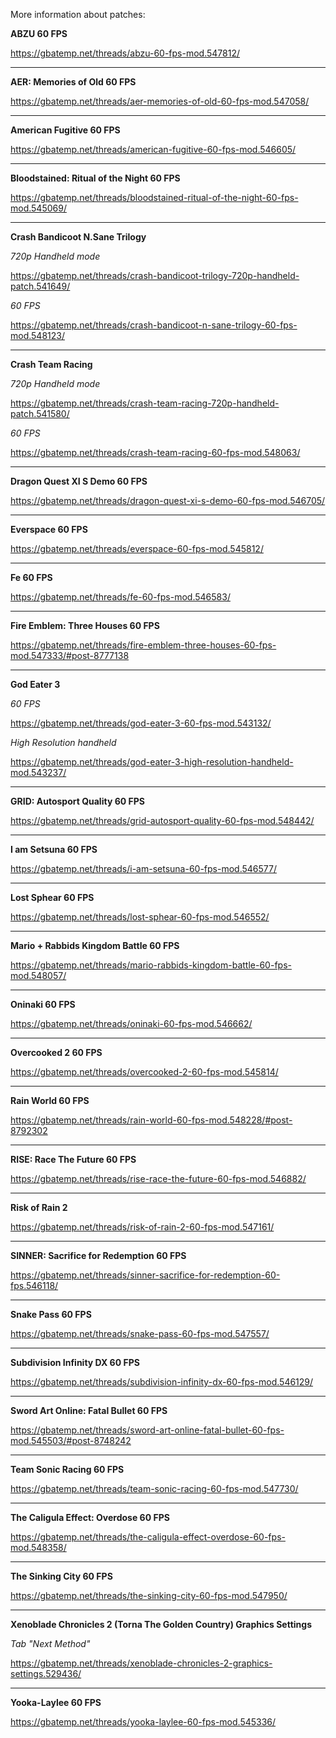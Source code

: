 More information about patches:

**ABZU 60 FPS**

https://gbatemp.net/threads/abzu-60-fps-mod.547812/

---

**AER: Memories of Old 60 FPS**

https://gbatemp.net/threads/aer-memories-of-old-60-fps-mod.547058/

---

**American Fugitive 60 FPS**

https://gbatemp.net/threads/american-fugitive-60-fps-mod.546605/

---

**Bloodstained: Ritual of the Night 60 FPS**

https://gbatemp.net/threads/bloodstained-ritual-of-the-night-60-fps-mod.545069/

---

**Crash Bandicoot N.Sane Trilogy**

_720p Handheld mode_

https://gbatemp.net/threads/crash-bandicoot-trilogy-720p-handheld-patch.541649/

_60 FPS_

https://gbatemp.net/threads/crash-bandicoot-n-sane-trilogy-60-fps-mod.548123/

---

**Crash Team Racing** 

_720p Handheld mode_

https://gbatemp.net/threads/crash-team-racing-720p-handheld-patch.541580/

_60 FPS_

https://gbatemp.net/threads/crash-team-racing-60-fps-mod.548063/

---

**Dragon Quest XI S Demo 60 FPS**

https://gbatemp.net/threads/dragon-quest-xi-s-demo-60-fps-mod.546705/

---

**Everspace 60 FPS**

https://gbatemp.net/threads/everspace-60-fps-mod.545812/

---

**Fe 60 FPS**

https://gbatemp.net/threads/fe-60-fps-mod.546583/

---

**Fire Emblem: Three Houses 60 FPS**

https://gbatemp.net/threads/fire-emblem-three-houses-60-fps-mod.547333/#post-8777138

---

**God Eater 3**

_60 FPS_

https://gbatemp.net/threads/god-eater-3-60-fps-mod.543132/

_High Resolution handheld_

https://gbatemp.net/threads/god-eater-3-high-resolution-handheld-mod.543237/

---

**GRID: Autosport Quality 60 FPS**

https://gbatemp.net/threads/grid-autosport-quality-60-fps-mod.548442/

---

**I am Setsuna 60 FPS**

https://gbatemp.net/threads/i-am-setsuna-60-fps-mod.546577/

---

**Lost Sphear 60 FPS**

https://gbatemp.net/threads/lost-sphear-60-fps-mod.546552/

---

**Mario + Rabbids Kingdom Battle 60 FPS**

https://gbatemp.net/threads/mario-rabbids-kingdom-battle-60-fps-mod.548057/

---

**Oninaki 60 FPS**

https://gbatemp.net/threads/oninaki-60-fps-mod.546662/

---

**Overcooked 2 60 FPS**

https://gbatemp.net/threads/overcooked-2-60-fps-mod.545814/

---

**Rain World 60 FPS**

https://gbatemp.net/threads/rain-world-60-fps-mod.548228/#post-8792302

---

**RISE: Race The Future 60 FPS**

https://gbatemp.net/threads/rise-race-the-future-60-fps-mod.546882/

---

**Risk of Rain 2**

https://gbatemp.net/threads/risk-of-rain-2-60-fps-mod.547161/

---

**SINNER: Sacrifice for Redemption 60 FPS**

https://gbatemp.net/threads/sinner-sacrifice-for-redemption-60-fps.546118/

---

**Snake Pass 60 FPS**

https://gbatemp.net/threads/snake-pass-60-fps-mod.547557/

---

**Subdivision Infinity DX 60 FPS**

https://gbatemp.net/threads/subdivision-infinity-dx-60-fps-mod.546129/

---

**Sword Art Online: Fatal Bullet 60 FPS**

https://gbatemp.net/threads/sword-art-online-fatal-bullet-60-fps-mod.545503/#post-8748242

---

**Team Sonic Racing 60 FPS**

https://gbatemp.net/threads/team-sonic-racing-60-fps-mod.547730/

---

**The Caligula Effect: Overdose 60 FPS**

https://gbatemp.net/threads/the-caligula-effect-overdose-60-fps-mod.548358/

---

**The Sinking City 60 FPS**

https://gbatemp.net/threads/the-sinking-city-60-fps-mod.547950/

---

**Xenoblade Chronicles 2 (Torna The Golden Country) Graphics Settings**

_Tab "Next Method"_

https://gbatemp.net/threads/xenoblade-chronicles-2-graphics-settings.529436/

---

**Yooka-Laylee 60 FPS**

https://gbatemp.net/threads/yooka-laylee-60-fps-mod.545336/
